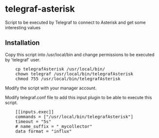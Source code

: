 # telegraf-asterisk
Script to be executed by Telegraf to connect to Asterisk and get some interesting values

## Installation
Copy this script into /usr/local/bin and change permissions to be executed by 'telegraf' user.

<pre>
    cp telegrafAsterisk /usr/local/bin/
    chown telegraf /usr/local/bin/telegrafAsterisk
    chmod 755 /usr/local/bin/telegrafAsterisk
</pre>

Modify the script with your manager account.

Modify telegraf.conf file to add this input plugin to be able to execute this script.

<pre>
    [[inputs.exec]]
    commands = ["/usr/local/bin/telegrafAsterisk"]
    timeout = "5s"
    # name_suffix = "_mycollector"
    data_format = "influx"
</pre>

